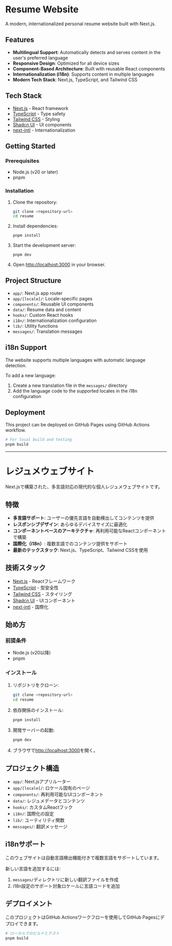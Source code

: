 # Resume Website

A modern, internationalized personal resume website built with Next.js.

## Features

- **Multilingual Support**: Automatically detects and serves content in the user's preferred language
- **Responsive Design**: Optimized for all device sizes
- **Component-Based Architecture**: Built with reusable React components
- **Internationalization (i18n)**: Supports content in multiple languages
- **Modern Tech Stack**: Next.js, TypeScript, and Tailwind CSS

## Tech Stack

- [Next.js](https://nextjs.org/) - React framework
- [TypeScript](https://www.typescriptlang.org/) - Type safety
- [Tailwind CSS](https://tailwindcss.com/) - Styling
- [Shadcn UI](https://ui.shadcn.com/) - UI components
- [next-intl](https://next-intl-docs.vercel.app/) - Internationalization

## Getting Started

### Prerequisites

- Node.js (v20 or later)
- pnpm

### Installation

1. Clone the repository:
   ```bash
   git clone <repository-url>
   cd resume
   ```

2. Install dependencies:
   ```bash
   pnpm install
   ```

3. Start the development server:
   ```bash
   pnpm dev
   ```

4. Open [http://localhost:3000](http://localhost:3000) in your browser.

## Project Structure

- `app/`: Next.js app router
- `app/[locale]/`: Locale-specific pages
- `components/`: Reusable UI components
- `data/`: Resume data and content
- `hooks/`: Custom React hooks
- `i18n/`: Internationalization configuration
- `lib/`: Utility functions
- `messages/`: Translation messages

## i18n Support

The website supports multiple languages with automatic language detection.

To add a new language:
1. Create a new translation file in the `messages/` directory
2. Add the language code to the supported locales in the i18n configuration

## Deployment

This project can be deployed on GitHub Pages using GitHub Actions workflow.

```bash
# For local build and testing
pnpm build
```

---

# レジュメウェブサイト

Next.jsで構築された、多言語対応の現代的な個人レジュメウェブサイトです。

## 特徴

- **多言語サポート**: ユーザーの優先言語を自動検出してコンテンツを提供
- **レスポンシブデザイン**: あらゆるデバイスサイズに最適化
- **コンポーネントベースのアーキテクチャ**: 再利用可能なReactコンポーネントで構築
- **国際化（i18n）**: 複数言語でのコンテンツ提供をサポート
- **最新のテックスタック**: Next.js、TypeScript、Tailwind CSSを使用

## 技術スタック

- [Next.js](https://nextjs.org/) - Reactフレームワーク
- [TypeScript](https://www.typescriptlang.org/) - 型安全性
- [Tailwind CSS](https://tailwindcss.com/) - スタイリング
- [Shadcn UI](https://ui.shadcn.com/) - UIコンポーネント
- [next-intl](https://next-intl-docs.vercel.app/) - 国際化

## 始め方

### 前提条件

- Node.js (v20以降)
- pnpm

### インストール

1. リポジトリをクローン:
   ```bash
   git clone <repository-url>
   cd resume
   ```

2. 依存関係のインストール:
   ```bash
   pnpm install
   ```

3. 開発サーバーの起動:
   ```bash
   pnpm dev
   ```

4. ブラウザで[http://localhost:3000](http://localhost:3000)を開く。

## プロジェクト構造

- `app/`: Next.jsアプリルーター
- `app/[locale]/`: ロケール固有のページ
- `components/`: 再利用可能なUIコンポーネント
- `data/`: レジュメデータとコンテンツ
- `hooks/`: カスタムReactフック
- `i18n/`: 国際化の設定
- `lib/`: ユーティリティ関数
- `messages/`: 翻訳メッセージ

## i18nサポート

このウェブサイトは自動言語検出機能付きで複数言語をサポートしています。

新しい言語を追加するには:
1. `messages/`ディレクトリに新しい翻訳ファイルを作成
2. i18n設定のサポート対象ロケールに言語コードを追加

## デプロイメント

このプロジェクトはGitHub Actionsワークフローを使用してGitHub Pagesにデプロイできます。

```bash
# ローカルでのビルドとテスト
pnpm build
```
